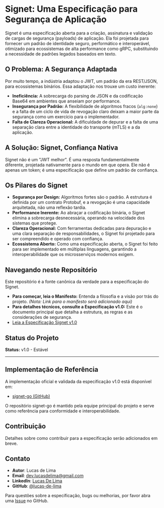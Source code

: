 # Signet: Uma Especificação para Segurança de Aplicação

Signet é uma especificação aberta para a criação, assinatura e validação de cargas de segurança (payloads) de aplicação. Ela foi projetada para fornecer um padrão de identidade seguro, performático e interoperável, otimizado para ecossistemas de alta performance como gRPC, substituindo a necessidade de padrões legados baseados em texto.

## O Problema: A Segurança Adaptada

Por muito tempo, a indústria adaptou o JWT, um padrão da era REST/JSON, para ecossistemas binários. Essa adaptação nos trouxe um custo inerente:

- **Ineficiência:** A sobrecarga do parsing de JSON e da codificação Base64 em ambientes que anseiam por performance.
- **Insegurança por Padrão:** A flexibilidade de algoritmos fracos (`alg:none`) e a falta de um ciclo de vida de revogação claro deixam a maior parte da segurança como um exercício para o implementador.
- **Falta de Clareza Operacional:** A dificuldade de depurar e a falta de uma separação clara entre a identidade do transporte (mTLS) e a da aplicação.

## A Solução: Signet, Confiança Nativa

Signet não é um "JWT melhor". É uma resposta fundamentalmente diferente, projetada nativamente para o mundo em que opera. Ele não é apenas um token; é uma especificação que define um padrão de confiança.

## Os Pilares do Signet

- **Segurança por Design:** Algoritmos fortes são o padrão. A estrutura é definida por um contrato Protobuf, e a revogação é uma capacidade arquitetada, não uma reflexão tardia.
- **Performance Inerente:** Ao abraçar a codificação binária, o Signet elimina a sobrecarga desnecessária, operando na velocidade dos sistemas que protege.
- **Clareza Operacional:** Com ferramentas dedicadas para depuração e uma clara separação de responsabilidades, o Signet foi projetado para ser compreendido e operado com confiança.
- **Ecossistema Aberto:** Como uma especificação aberta, o Signet foi feito para ser implementado em múltiplas linguagens, garantindo a interoperabilidade que os microsserviços modernos exigem.

## Navegando neste Repositório

Este repositório é a fonte canônica da verdade para a especificação do Signet.

- **Para começar, leia o Manifesto:** Entenda a filosofia e a visão por trás do projeto. _(Nota: Link para o manifesto será adicionado aqui)_
- **Para detalhes técnicos, consulte a Especificação v1.0:** Este é o documento principal que detalha a estrutura, as regras e as considerações de segurança.
- [Leia a Especificação Signet v1.0](./SPECIFICATION-v1.0.md)

## Status do Projeto

**Status:** v1.0 - Estável

---

## Implementação de Referência

A implementação oficial e validada da especificação v1.0 está disponível em:

- [signet-go (GitHub)](https://github.com/lucas-de-lima/signet-go)

O repositório signet-go é mantido pela equipe principal do projeto e serve como referência para conformidade e interoperabilidade.

## Contribuição

Detalhes sobre como contribuir para a especificação serão adicionados em breve.

## Contato

- **Autor**: Lucas de Lima
- **Email**: dev.lucasdelima@gmail.com
- **LinkedIn**: [Lucas De Lima](https://www.linkedin.com/in/dev-lucasdelima/)
- **GitHub**: [@lucas-de-lima](https://github.com/lucas-de-lima)

Para questões sobre a especificação, bugs ou melhorias, por favor abra uma [Issue](../../issues) no GitHub.